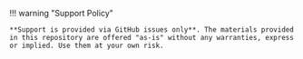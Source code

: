 !!! warning "Support Policy"

    **Support is provided via GitHub issues only**. The materials provided in this repository are offered "as-is" without any warranties, express or implied. Use them at your own risk.
